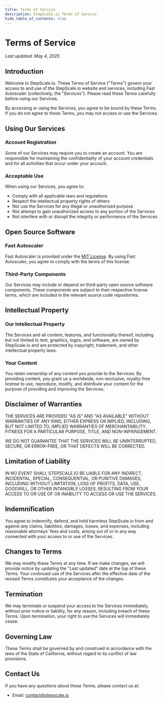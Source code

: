 ```yaml
---
title: Terms of Service
description: StepScale.io Terms of Service
hide_table_of_contents: true
---
```


# Terms of Service

*Last updated: May 4, 2025*

## Introduction

Welcome to StepScale.io. These Terms of Service ("Terms") govern your access to and use of the StepScale.io website and services, including Fast Autoscaler (collectively, the "Services"). Please read these Terms carefully before using our Services.

By accessing or using the Services, you agree to be bound by these Terms. If you do not agree to these Terms, you may not access or use the Services.

## Using Our Services

### Account Registration

Some of our Services may require you to create an account. You are responsible for maintaining the confidentiality of your account credentials and for all activities that occur under your account.

### Acceptable Use

When using our Services, you agree to:

- Comply with all applicable laws and regulations
- Respect the intellectual property rights of others
- Not use the Services for any illegal or unauthorized purpose
- Not attempt to gain unauthorized access to any portion of the Services
- Not interfere with or disrupt the integrity or performance of the Services

## Open Source Software

### Fast Autoscaler

Fast Autoscaler is provided under the [MIT License](https://opensource.org/licenses/MIT). By using Fast Autoscaler, you agree to comply with the terms of this license.

### Third-Party Components

Our Services may include or depend on third-party open source software components. These components are subject to their respective license terms, which are included in the relevant source code repositories.

## Intellectual Property

### Our Intellectual Property

The Services and all content, features, and functionality thereof, including but not limited to text, graphics, logos, and software, are owned by StepScale.io and are protected by copyright, trademark, and other intellectual property laws.

### Your Content

You retain ownership of any content you provide to the Services. By providing content, you grant us a worldwide, non-exclusive, royalty-free license to use, reproduce, modify, and distribute your content for the purpose of providing and improving the Services.

## Disclaimer of Warranties

THE SERVICES ARE PROVIDED "AS IS" AND "AS AVAILABLE" WITHOUT WARRANTIES OF ANY KIND, EITHER EXPRESS OR IMPLIED, INCLUDING, BUT NOT LIMITED TO, IMPLIED WARRANTIES OF MERCHANTABILITY, FITNESS FOR A PARTICULAR PURPOSE, TITLE, AND NON-INFRINGEMENT.

WE DO NOT GUARANTEE THAT THE SERVICES WILL BE UNINTERRUPTED, SECURE, OR ERROR-FREE, OR THAT DEFECTS WILL BE CORRECTED.

## Limitation of Liability

IN NO EVENT SHALL STEPSCALE.IO BE LIABLE FOR ANY INDIRECT, INCIDENTAL, SPECIAL, CONSEQUENTIAL, OR PUNITIVE DAMAGES, INCLUDING WITHOUT LIMITATION, LOSS OF PROFITS, DATA, USE, GOODWILL, OR OTHER INTANGIBLE LOSSES, RESULTING FROM YOUR ACCESS TO OR USE OF OR INABILITY TO ACCESS OR USE THE SERVICES.

## Indemnification

You agree to indemnify, defend, and hold harmless StepScale.io from and against any claims, liabilities, damages, losses, and expenses, including reasonable attorneys' fees and costs, arising out of or in any way connected with your access to or use of the Services.

## Changes to Terms

We may modify these Terms at any time. If we make changes, we will provide notice by updating the "Last updated" date at the top of these Terms. Your continued use of the Services after the effective date of the revised Terms constitutes your acceptance of the changes.

## Termination

We may terminate or suspend your access to the Services immediately, without prior notice or liability, for any reason, including breach of these Terms. Upon termination, your right to use the Services will immediately cease.

## Governing Law

These Terms shall be governed by and construed in accordance with the laws of the State of California, without regard to its conflict of law provisions.

## Contact Us

If you have any questions about these Terms, please contact us at:

- Email: contact@stepscale.io